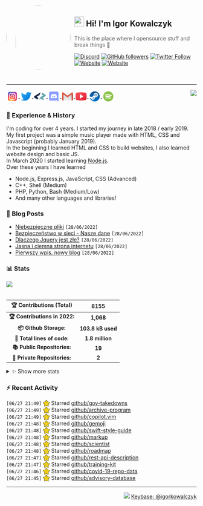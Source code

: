<!-- ## Hi! I'm Igor Kowalczyk 🖐️ -->

<img width="170" height="170" align="left" style="float: left; margin: 0 10px 0 0; border-radius: 50%;" src="https://media.discordapp.net/attachments/710425657003212810/933327129305821184/circle.png">  

## <img width="26" height="26" src="https://raw.githubusercontent.com/igorkowalczyk/igorkowalczyk/master/src/images/wave.gif" width="27px"> Hi! I'm Igor Kowalczyk
> This is the place where I opensource stuff and break things :rofl:<br>

[![Discord](https://img.shields.io/discord/666599184844980224?color=333&label=Chat&logo=discord&logoColor=fff&style=flat-square)](https://igorkowalczyk.github.io/r/discord-server)
[![GitHub followers](https://img.shields.io/github/followers/igorkowalczyk?color=333&label=Follow&logo=github&logoColor=fff&style=flat-square)](https://github.com/IgorKowalczyk?tab=followers)
[![Twitter Follow](https://img.shields.io/twitter/follow/majonezexe?color=333&label=Follow&logo=twitter&logoColor=fff&style=flat-square)](https://twitter.com/majonezexe)
[![Website](https://img.shields.io/website?down_color=333&down_message=off&label=Website&logo=firefox&logoColor=fff&style=flat-square&up_color=333&up_message=up&url=https%3A%2F%2Figorkowalczyk.github.io)](https://igorkowalczyk.github.io)
[![Website](https://komarev.com/ghpvc/?username=igorkowalczyk&style=flat-square&color=333333&label=Views)](https://igorkowalczyk.github.io)
<br><br><br>

---

<a href="https://discord.com/users/544164729354977282">
 <img src="https://lanyard.cnrad.dev/api/544164729354977282?hideTimestamp=true&idleMessage=Just%20chillin'%20at%20the%20moment..." align="right" />
</a>

<p align="left">
 <a href="https://www.instagram.com/majonezexe/" target="_blank">
  <img src="https://github.com/igorkowalczyk/igorkowalczyk/blob/master/src/images/readme/instagram.svg" alt="Instagram" width="32" align="center"/>
 </a>
 <a href="https://twitter.com/majonezexe" target="_blank">
  <img src="https://github.com/igorkowalczyk/igorkowalczyk/blob/master/src/images/readme/twitter.svg" alt="Twitter" width="32" align="center"/>
 </a>
 <a href="https://profile.codersrank.io/user/igorkowalczyk/" target="_blank">
  <img src="https://github.com/igorkowalczyk/igorkowalczyk/blob/master/src/images/readme/codersrank.png" alt="Codersrank" width="34" align="center"/>
 </a>
 <a href="https://discord.com/users/544164729354977282" target="_blank">
  <img src="https://github.com/igorkowalczyk/igorkowalczyk/blob/master/src/images/readme/discord.svg" alt="Discord" width="32" align="center"/>
 </a>
 <a href="mailto:majonezexe@protonmail.com" target="_blank">
  <img src="https://github.com/igorkowalczyk/igorkowalczyk/blob/master/src/images/readme/gmail.svg" alt="Email" width="32" align="center"/>
 </a>
 <a href="https://www.youtube.com/c/Majonezexe" target="_blank">
  <img src="https://github.com/igorkowalczyk/igorkowalczyk/blob/master/src/images/readme/youtube.svg" alt="YouTube" width="32" align="center"/>
 </a>
 <a href="https://steamcommunity.com/id/m-exe/" target="_blank">
  <img src="https://github.com/igorkowalczyk/igorkowalczyk/blob/master/src/images/readme/steam.svg" alt="Steam" width="32" align="center"/>
 </a>
 <a href="https://open.spotify.com/user/1w9osz9cvrop0cn3yd09di21x" target="_blank">
  <img src="https://github.com/igorkowalczyk/igorkowalczyk/blob/master/src/images/readme/spotify.svg" alt="Spotify" width="32" align="center"/>
 </a>
 <!--<a href="https://wakatime.com/@Majonezexe" target="_blank">
  <img src="https://github.com/igorkowalczyk/igorkowalczyk/blob/master/src/images/readme/wakatime.svg" alt="Wakatime" width="32" align="center"/>
 </a>-->
</p>

### 💪 Experience & History
I'm coding for over 4 years. I started my journey in late 2018 / early 2019.<br>
My first project was a simple music player made with HTML, CSS and Javascript (probably January 2019).<br>
In the beginning I learned HTML and CSS to build websites, I also learned website design and basic JS.<br>
In March 2020 I started learning [Node.js](https://github.com/IgorKowalczyk?tab=repositories&q=&type=&language=javascript&sort=stargazers).<br>
Over these years I have learned
 * Node.js, Express.js, JavaScript, CSS (Advanced)
 * C++, Shell (Medium)
 * PHP, Python, Bash (Medium/Low)
 * And many other languages and libraries!

### 📕 Blog Posts
<!-- START_SECTION:feed -->
- [Niebezpieczne pliki](https://igorkowalczyk.github.io/blog/internet/2020/07/27/Niebezpieczne-pliki) `[28/06/2022]`
- [Bezpieczeństwo w sieci - Nasze dane](https://igorkowalczyk.github.io/blog/internet/2020/01/22/Bezpiecze%C5%84stwo-w-sieci-nasze-dane) `[28/06/2022]`
- [Dlaczego Jquery jest złe?](https://igorkowalczyk.github.io/blog/internet/programowanie/javascript/2020/01/19/Dlaczego-Jquery-jest-z%C5%82e) `[28/06/2022]`
- [Jasna i ciemna strona internetu](https://igorkowalczyk.github.io/blog/internet/2019/12/28/Jasna-i-ciemna-strona-internetu) `[28/06/2022]`
- [Pierwszy wpis, nowy blog](https://igorkowalczyk.github.io/blog/offtop/2019/12/22/Pierwszy-wpis,-nowy-blog) `[28/06/2022]`
<!-- Posts last updated on Tue Jun 28 2022 09:15:30 GMT+0000 (Coordinated Universal Time) -->
<!-- END_SECTION:feed -->


   
### 📊 Stats

<a href="https://github.com/igorkowalczyk/igorkowalczyk">
<img src="https://github-readme-stats.vercel.app/api/top-langs/?username=igorkowalczyk&title_color=ffffff&text_color=c9cacc&hide=html&icon_color=2bbc8a&bg_color=161b22&layout=compact&hide_border=true"/>
</a>
<br><br>

<!--START_SECTION:waka-->
 | 🏆 Contributions (Total) | 8155 |
|:-:|:-:|
| **🏆 Contributions in 2022:** | **1,068**|
| **📦 Github Storage:** | **103.8 kB used**|
| **📝 Total lines of code:** | **1.8 million**|
| **📚 Public Repositories:** | **19** |
| **🔑 Private Repositories:** | **2** |
<details><summary>✨ Show more stats</summary>

#### 🌙 I work most during night. 

```text
🌞 Morning    135 commits    ███░░░░░░░░░░░░░░░░░░░░░░   13.15% 
🌆 Daytime    371 commits    █████████░░░░░░░░░░░░░░░░   36.12% 
🌃 Evening    433 commits    ██████████░░░░░░░░░░░░░░░   42.16% 
🌙 Night      88 commits     ██░░░░░░░░░░░░░░░░░░░░░░░   8.57%
```
#### 📅 I'm most productive on Monday 

```text
Monday       277 commits    ██████░░░░░░░░░░░░░░░░░░░   26.97% 
Tuesday      214 commits    █████░░░░░░░░░░░░░░░░░░░░   20.84% 
Wednesday    141 commits    ███░░░░░░░░░░░░░░░░░░░░░░   13.73% 
Thursday     99 commits     ██░░░░░░░░░░░░░░░░░░░░░░░   9.64% 
Friday       93 commits     ██░░░░░░░░░░░░░░░░░░░░░░░   9.06% 
Saturday     105 commits    ██░░░░░░░░░░░░░░░░░░░░░░░   10.22% 
Sunday       98 commits     ██░░░░░░░░░░░░░░░░░░░░░░░   9.54%
```


#### 📊 Weekly work stats 

```text
💬 Programming Languages: 
JavaScript               38 hrs 22 mins      █████████████████████░░░░   85.09% 
JSON                     4 hrs 26 mins       ██░░░░░░░░░░░░░░░░░░░░░░░   9.86% 
Other                    49 mins             ░░░░░░░░░░░░░░░░░░░░░░░░░   1.83% 
YAML                     44 mins             ░░░░░░░░░░░░░░░░░░░░░░░░░   1.63% 
Markdown                 24 mins             ░░░░░░░░░░░░░░░░░░░░░░░░░   0.92%

💻 Operating System: 
Linux                    45 hrs 5 mins       █████████████████████████   100.0%
```

</details>

<!-- Wakatime stats generated at 2022-06-28 09:17:43.781448 -->
<!--END_SECTION:waka-->

### :zap: Recent Activity
<!--START_SECTION:activity-->
`[06/27 21:49]` <a href="https://github.com/igorkowalczyk" title="⭐"><img alt="⭐" src="https://github.com/igorkowalczyk/igorkowalczyk/raw/master/src/images/icons/star.png" align="top" height="18"></a> Starred [github/gov-takedowns](https://github.com/github/gov-takedowns)<br>`[06/27 21:49]` <a href="https://github.com/igorkowalczyk" title="⭐"><img alt="⭐" src="https://github.com/igorkowalczyk/igorkowalczyk/raw/master/src/images/icons/star.png" align="top" height="18"></a> Starred [github/archive-program](https://github.com/github/archive-program)<br>`[06/27 21:49]` <a href="https://github.com/igorkowalczyk" title="⭐"><img alt="⭐" src="https://github.com/igorkowalczyk/igorkowalczyk/raw/master/src/images/icons/star.png" align="top" height="18"></a> Starred [github/copilot.vim](https://github.com/github/copilot.vim)<br>`[06/27 21:48]` <a href="https://github.com/igorkowalczyk" title="⭐"><img alt="⭐" src="https://github.com/igorkowalczyk/igorkowalczyk/raw/master/src/images/icons/star.png" align="top" height="18"></a> Starred [github/gemoji](https://github.com/github/gemoji)<br>`[06/27 21:48]` <a href="https://github.com/igorkowalczyk" title="⭐"><img alt="⭐" src="https://github.com/igorkowalczyk/igorkowalczyk/raw/master/src/images/icons/star.png" align="top" height="18"></a> Starred [github/swift-style-guide](https://github.com/github/swift-style-guide)<br>`[06/27 21:48]` <a href="https://github.com/igorkowalczyk" title="⭐"><img alt="⭐" src="https://github.com/igorkowalczyk/igorkowalczyk/raw/master/src/images/icons/star.png" align="top" height="18"></a> Starred [github/markup](https://github.com/github/markup)<br>`[06/27 21:48]` <a href="https://github.com/igorkowalczyk" title="⭐"><img alt="⭐" src="https://github.com/igorkowalczyk/igorkowalczyk/raw/master/src/images/icons/star.png" align="top" height="18"></a> Starred [github/scientist](https://github.com/github/scientist)<br>`[06/27 21:48]` <a href="https://github.com/igorkowalczyk" title="⭐"><img alt="⭐" src="https://github.com/igorkowalczyk/igorkowalczyk/raw/master/src/images/icons/star.png" align="top" height="18"></a> Starred [github/roadmap](https://github.com/github/roadmap)<br>`[06/27 21:47]` <a href="https://github.com/igorkowalczyk" title="⭐"><img alt="⭐" src="https://github.com/igorkowalczyk/igorkowalczyk/raw/master/src/images/icons/star.png" align="top" height="18"></a> Starred [github/rest-api-description](https://github.com/github/rest-api-description)<br>`[06/27 21:47]` <a href="https://github.com/igorkowalczyk" title="⭐"><img alt="⭐" src="https://github.com/igorkowalczyk/igorkowalczyk/raw/master/src/images/icons/star.png" align="top" height="18"></a> Starred [github/training-kit](https://github.com/github/training-kit)<br>`[06/27 21:46]` <a href="https://github.com/igorkowalczyk" title="⭐"><img alt="⭐" src="https://github.com/igorkowalczyk/igorkowalczyk/raw/master/src/images/icons/star.png" align="top" height="18"></a> Starred [github/covid-19-repo-data](https://github.com/github/covid-19-repo-data)<br>`[06/27 21:45]` <a href="https://github.com/igorkowalczyk" title="⭐"><img alt="⭐" src="https://github.com/igorkowalczyk/igorkowalczyk/raw/master/src/images/icons/star.png" align="top" height="18"></a> Starred [github/advisory-database](https://github.com/github/advisory-database)
<!--END_SECTION:activity-->



---

<p align="right"><img src="https://keybase.io/images/icons/icon-keybase-logo-48@2x.png" width="18px"> <a href="https://keybase.io/igorkowalczyk">Keybase: @igorkowalczyk</a></p>